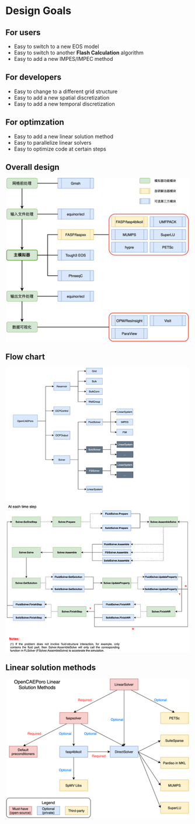 # Design Goals

## For users

- Easy to switch to a new EOS model
- Easy to switch to another **Flash Calculation** algorithm
- Easy to add a new IMPES/IMPEC method

## For developers
- Easy to change to a different grid structure
- Easy to add a new spatial discretization
- Easy to add a new temporal discretization
  
## For optimzation
- Easy to add a new linear solution method
- Easy to parallelize linear solvers
- Easy to optimize code at certain steps

## Overall design

<img src="./OCPStructure.png" alt="Structure" width="500"
     style="display: block; margin: 0 auto"/>

<div STYLE="page-break-after: always;"></div>

## Flow chart

<img src="./FlowChart.png" alt="Flow chart" width="600"
     style="display: block; margin: 0 auto"/>

<div STYLE="page-break-after: always;"></div>

## Linear solution methods

<img src="./OCPLinearSolver.png" alt="Linear solver" width="500"
     style="display: block; margin: 0 auto"/>